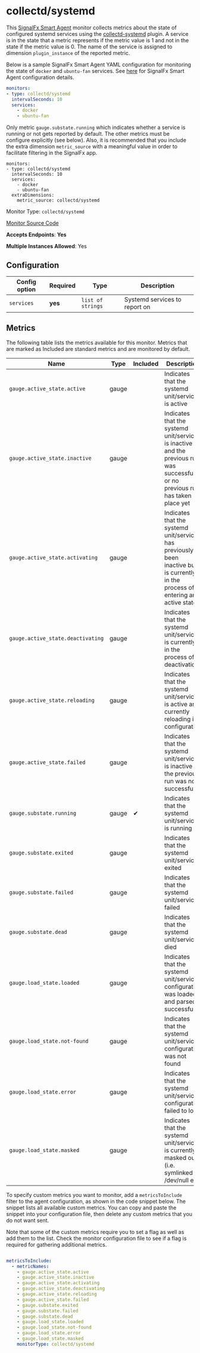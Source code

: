 <!--- GENERATED BY gomplate from scripts/docs/monitor-page.md.tmpl --->

# collectd/systemd

This [SignalFx Smart Agent](https://github.com/signalfx/signalfx-agent) monitor collects metrics about the state of
configured systemd services using the [collectd-systemd](https://github.com/signalfx/integrations/tree/master/collectd-systemd)
plugin. A service is in the state that a metric represents if the metric value is 1 and not in the state if the
metric value is 0. The name of the service is assigned to dimension `plugin_instance` of the reported metric.

Below is a sample SignalFx Smart Agent YAML configuration for monitoring the state of `docker` and `ubuntu-fan`
services. See [here](https://github.com/signalfx/signalfx-agent#configuration) for SignalFx Smart Agent
configuration details.
```yaml
monitors:
- type: collectd/systemd
  intervalSeconds: 10
  services:
    - docker
    - ubuntu-fan
```
Only metric `gauge.substate.running` which indicates whether a service is running or not gets reported by default.
The other metrics must be configure explicitly (see below). Also, it is recommended that you include the extra
dimension `metric_source` with a meaningful value in order to facilitate filtering in the SignalFx app.
```
monitors:
- type: collectd/systemd
  intervalSeconds: 10
  services:
    - docker
    - ubuntu-fan
  extraDimensions:
    metric_source: collectd/systemd
```


Monitor Type: `collectd/systemd`

[Monitor Source Code](https://github.com/signalfx/signalfx-agent/tree/master/internal/monitors/collectd/systemd)

**Accepts Endpoints**: **Yes**

**Multiple Instances Allowed**: Yes

## Configuration

| Config option | Required | Type | Description |
| --- | --- | --- | --- |
| `services` | **yes** | `list of strings` | Systemd services to report on |




## Metrics

The following table lists the metrics available for this monitor. Metrics that are marked as Included are standard metrics and are monitored by default.

| Name | Type | Included | Description |
| ---  | ---  | ---    | ---         |
| `gauge.active_state.active` | gauge |  | Indicates that the systemd unit/service is active |
| `gauge.active_state.inactive` | gauge |  | Indicates that the systemd unit/service is inactive and the previous run was successful or no previous run has taken place yet |
| `gauge.active_state.activating` | gauge |  | Indicates that the systemd unit/service has previously been inactive but is currently in the process of entering an active state |
| `gauge.active_state.deactivating` | gauge |  | Indicates that the systemd unit/service is currently in the process of deactivation |
| `gauge.active_state.reloading` | gauge |  | Indicates that the systemd unit/service is active and currently reloading its configuration |
| `gauge.active_state.failed` | gauge |  | Indicates that the systemd unit/service is inactive the previous run was not successful |
| `gauge.substate.running` | gauge | ✔ | Indicates that the systemd unit/service is running |
| `gauge.substate.exited` | gauge |  | Indicates that the systemd unit/service exited |
| `gauge.substate.failed` | gauge |  | Indicates that the systemd unit/service failed |
| `gauge.substate.dead` | gauge |  | Indicates that the systemd unit/service died |
| `gauge.load_state.loaded` | gauge |  | Indicates that the systemd unit/service configuration was loaded and parsed successfully |
| `gauge.load_state.not-found` | gauge |  | Indicates that the systemd unit/service configuration was not found |
| `gauge.load_state.error` | gauge |  | Indicates that the systemd unit/service configuration failed to load |
| `gauge.load_state.masked` | gauge |  | Indicates that the systemd unit/service is currently masked out (i.e. symlinked to /dev/null etc) |


To specify custom metrics you want to monitor, add a `metricsToInclude` filter
to the agent configuration, as shown in the code snippet below. The snippet
lists all available custom metrics. You can copy and paste the snippet into
your configuration file, then delete any custom metrics that you do not want
sent.

Note that some of the custom metrics require you to set a flag as well as add
them to the list. Check the monitor configuration file to see if a flag is
required for gathering additional metrics.

```yaml

metricsToInclude:
  - metricNames:
    - gauge.active_state.active
    - gauge.active_state.inactive
    - gauge.active_state.activating
    - gauge.active_state.deactivating
    - gauge.active_state.reloading
    - gauge.active_state.failed
    - gauge.substate.exited
    - gauge.substate.failed
    - gauge.substate.dead
    - gauge.load_state.loaded
    - gauge.load_state.not-found
    - gauge.load_state.error
    - gauge.load_state.masked
    monitorType: collectd/systemd
```




